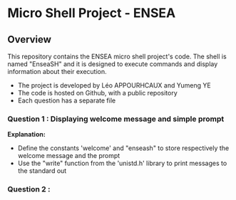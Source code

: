 # Micro Shell Project - ENSEA

## Overview

This repository contains the ENSEA micro shell project's code. The shell is named "EnseaSH" and it is designed to execute commands and display information about their execution.

- The project is developed by Léo APPOURHCAUX and Yumeng YE
- The code is hosted on Github, with a public repository
- Each question has a separate file

### Question 1 : Displaying welcome message and simple prompt

**Explanation:**
- Define the constants 'welcome' and "enseash" to store respectively the welcome message and the prompt
- Use the "write" function from the 'unistd.h' library to print messages to the standard out

### Question 2 : 


